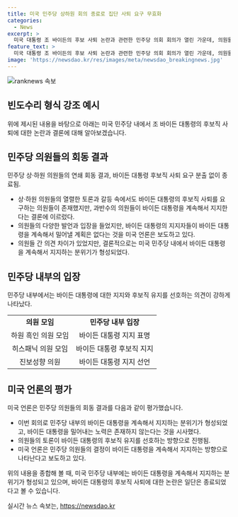 ```yaml
---
title: 미국 민주당 상하원 회의 종료로 집단 사퇴 요구 무효화
categories:
  - News
excerpt: >
  미국 대통령 조 바이든의 후보 사퇴 논란과 관련한 민주당 의회 회의가 열린 가운데, 의원들 사이에 바이든 지지 여부에 대한 의견이 분분하였습니다. 일부 의원들은 바이든의 후보직 사퇴를 요구했지만, 다수의 의원들은 바이든을 지지하는 의사를 피력했습니다. 의원들의 회의 결과를 통해 바이든에 대한 민주당 내의 지지가 일부 약화되었다는 분석이 나오고 있으나, 상·하원 의원들은 현재는 바이든을 밀어내지 않겠다는 일치된 의견을 내비쳤습니다. 이에 바이든 캠프와 백악관은 민주당의 단결을 강조하고 바이든의 당내 지지를 이어 나가겠다는 입장을 전했습니다.
feature_text: >
  미국 대통령 조 바이든의 후보 사퇴 논란과 관련한 민주당 의회 회의가 열린 가운데, 의원들 사이에 바이든 지지 여부에 대한 의견이 분분하였습니다. 일부 의원들은 바이든의 후보직 사퇴를 요구했지만, 다수의 의원들은 바이든을 지지하는 의사를 피력했습니다. 의원들의 회의 결과를 통해 바이든에 대한 민주당 내의 지지가 일부 약화되었다는 분석이 나오고 있으나, 상·하원 의원들은 현재는 바이든을 밀어내지 않겠다는 일치된 의견을 내비쳤습니다. 이에 바이든 캠프와 백악관은 민주당의 단결을 강조하고 바이든의 당내 지지를 이어 나가겠다는 입장을 전했습니다.
image: 'https://newsdao.kr/res/images/meta/newsdao_breakingnews.jpg'
---
```


<p><img src="https://newsdao.kr/res/images/meta/newsdao_breakingnews.jpg" alt="ranknews 속보" /></p>

<h2 data-ke-size="size26">빈도수리 형식 강조 예시</h2>

<p data-ke-size="size16">위에 제시된 내용을 바탕으로 아래는 미국 민주당 내에서 조 바이든 대통령의 후보직 사퇴에 대한 논란과 결론에 대해 알아보겠습니다.</p>

<h2>민주당 의원들의 회동 결과</h2>

<p data-ke-size="size16">민주당 상·하원 의원들의 연쇄 회동 결과, 바이든 대통령 후보직 사퇴 요구 분출 없이 종료됨.</p>

<ul>
<li>상·하원 의원들의 열렬한 토론과 갈등 속에서도 바이든 대통령의 후보직 사퇴를 요구하는 의원들이 존재했지만, 과반수의 의원들이 바이든 대통령을 계속해서 지지한다는 결론에 이르렀다.</li>
<li>의원들의 다양한 발언과 입장을 들었지만, 바이든 대통령의 지지자들이 바이든 대통령을 계속해서 밀어낼 계획은 없다는 것을 미국 언론은 보도하고 있다.</li>
<li>의원들 간 의견 차이가 있었지만, 결론적으로는 미국 민주당 내에서 바이든 대통령을 계속해서 지지하는 분위기가 형성되었다.</li>
</ul>

<h2>민주당 내부의 입장</h2>

<p data-ke-size="size16">민주당 내부에서는 바이든 대통령에 대한 지지와 후보직 유지를 선호하는 의견이 강하게 나타났다.</p>

<table>
<tbody>
<tr>
<td style="text-align: center; height: 17px;"><strong>의원 모임</strong></td>
<td style="text-align: center; height: 17px;"><strong>민주당 내부 입장</strong></td>
</tr>
<tr>
<td style="text-align: center; height: 17px;">하원 흑인 의원 모임</td>
<td style="text-align: center; height: 17px;">바이든 대통령 지지 표명</td>
</tr>
<tr>
<td style="text-align: center; height: 17px;">히스패닉 의원 모임</td>
<td style="text-align: center; height: 17px;">바이든 대통령 후보직 지지</td>
</tr>
<tr>
<td style="text-align: center; height: 17px;">진보성향 의원</td>
<td style="text-align: center; height: 17px;">바이든 대통령 지지 선언</td>
</tr>
</tbody>
</table>

<h2>미국 언론의 평가</h2>

<p data-ke-size="size16">미국 언론은 민주당 의원들의 회동 결과를 다음과 같이 평가했습니다.</p>

<ul>
<li>이번 회의로 민주당 내부의 바이든 대통령을 계속해서 지지하는 분위기가 형성되었고, 바이든 대통령을 밀어내는 노력은 존재하지 않는다는 것을 시사했다.</li>
<li>의원들의 토론이 바이든 대통령의 후보직 유지를 선호하는 방향으로 진행됨.</li>
<li>미국 언론은 민주당 의원들의 결정이 바이든 대통령을 계속해서 지지하는 방향으로 나타난다고 보도하고 있다.</li>
</ul>

<p data-ke-size="size16">위의 내용을 종합해 볼 때, 미국 민주당 내부에는 바이든 대통령을 계속해서 지지하는 분위기가 형성되고 있으며, 바이든 대통령의 후보직 사퇴에 대한 논란은 일단은 종료되었다고 볼 수 있습니다.</p>
실시간 뉴스 속보는, <a href="https://newsdao.kr" rel="dofollow">https://newsdao.kr</a>


